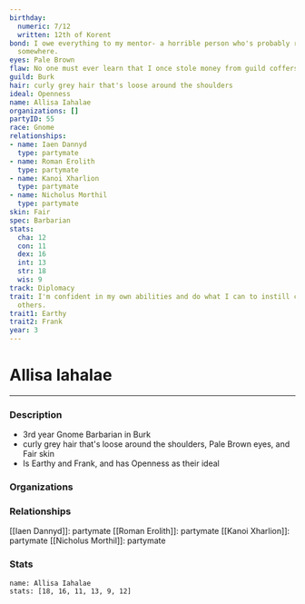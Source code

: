 ```yaml
---
birthday:
  numeric: 7/12
  written: 12th of Korent
bond: I owe everything to my mentor- a horrible person who's probably rotting in jail
  somewhere.
eyes: Pale Brown
flaw: No one must ever learn that I once stole money from guild coffers.
guild: Burk
hair: curly grey hair that's loose around the shoulders
ideal: Openness
name: Allisa Iahalae
organizations: []
partyID: 55
race: Gnome
relationships:
- name: Iaen Dannyd
  type: partymate
- name: Roman Erolith
  type: partymate
- name: Kanoi Xharlion
  type: partymate
- name: Nicholus Morthil
  type: partymate
skin: Fair
spec: Barbarian
stats:
  cha: 12
  con: 11
  dex: 16
  int: 13
  str: 18
  wis: 9
track: Diplomacy
trait: I'm confident in my own abilities and do what I can to instill confidence in
  others.
trait1: Earthy
trait2: Frank
year: 3
---
```

# Allisa Iahalae
---
### Description
- 3rd year Gnome Barbarian in Burk
- curly grey hair that's loose around the shoulders, Pale Brown eyes, and Fair skin
- Is Earthy and Frank, and has Openness as their ideal

### Organizations
### Relationships
[[Iaen Dannyd]]: partymate
[[Roman Erolith]]: partymate
[[Kanoi Xharlion]]: partymate
[[Nicholus Morthil]]: partymate
### Stats
```statblock
name: Allisa Iahalae
stats: [18, 16, 11, 13, 9, 12]
```
